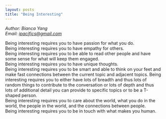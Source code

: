 ```yaml
---
layout: posts
title: "Being Interesting"
---
```

*Author: Bianca Yang*<br>
*Email: <a href="mailto:ipacifics@gmail.com?subject=Hello from the XDRT Blog">ipacifics@gmail.com</a>*<br>

Being interesting requires you to have passion for what you do.<br>
Being interesting requires you to have empathy for others.<br>
Being interesting requires you to be able to read other people and have some sense for what will keep them engaged.<br>
Being interesting requires you to have unique thoughts.<br>
Being interesting requires you to be smart and able to think on your feet and make fast connections between the
current topic and adjacent topics. Being interesting requires you to either have lots of breadth and thus lots of
random things to contribute to the conversation or lots of depth and thus lots of additional detail you can provide to
specific topics or to be a T-shaped person.<br>
Being interesting requires you to care about the world, what you do in the world, the people in the world, and the
connections between people.<br>
Being interesting requires you to be in touch with what makes you human.<br>
